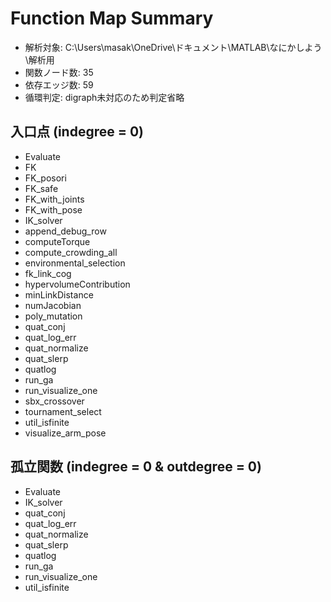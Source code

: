 # Function Map Summary

- 解析対象: C:\Users\masak\OneDrive\ドキュメント\MATLAB\なにかしよう\解析用
- 関数ノード数: 35
- 依存エッジ数: 59
- 循環判定: digraph未対応のため判定省略

## 入口点 (indegree = 0)
- Evaluate
- FK
- FK_posori
- FK_safe
- FK_with_joints
- FK_with_pose
- IK_solver
- append_debug_row
- computeTorque
- compute_crowding_all
- environmental_selection
- fk_link_cog
- hypervolumeContribution
- minLinkDistance
- numJacobian
- poly_mutation
- quat_conj
- quat_log_err
- quat_normalize
- quat_slerp
- quatlog
- run_ga
- run_visualize_one
- sbx_crossover
- tournament_select
- util_isfinite
- visualize_arm_pose

## 孤立関数 (indegree = 0 & outdegree = 0)
- Evaluate
- IK_solver
- quat_conj
- quat_log_err
- quat_normalize
- quat_slerp
- quatlog
- run_ga
- run_visualize_one
- util_isfinite
